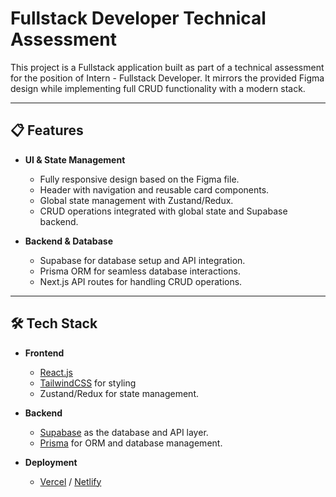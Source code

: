 # Fullstack Developer Technical Assessment

This project is a Fullstack application built as part of a technical assessment for the position of Intern - Fullstack Developer. It mirrors the provided Figma design while implementing full CRUD functionality with a modern stack.

---

## 📋 Features
- **UI & State Management**
  - Fully responsive design based on the Figma file.
  - Header with navigation and reusable card components.
  - Global state management with Zustand/Redux.
  - CRUD operations integrated with global state and Supabase backend.

- **Backend & Database**
  - Supabase for database setup and API integration.
  - Prisma ORM for seamless database interactions.
  - Next.js API routes for handling CRUD operations.

---

## 🛠️ Tech Stack
- **Frontend**
  - [React.js](https://reactjs.org/)
  - [TailwindCSS](https://tailwindcss.com/) for styling
  - Zustand/Redux for state management.

- **Backend**
  - [Supabase](https://supabase.com/) as the database and API layer.
  - [Prisma](https://www.prisma.io/) for ORM and database management.

- **Deployment**
  - [Vercel](https://vercel.com/) / [Netlify](https://www.netlify.com/)
